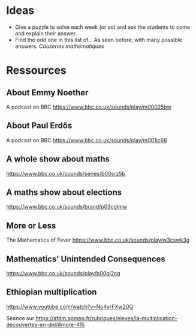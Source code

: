 Ideas
=====

+ Give a puzzle to solve each week (or so) and ask the students to come and
explain their answer. 
+ Find the odd one in this list of... As seen before; with many possible
  answers. *Causeries mathématiques*


Ressources
==========

About Emmy Noether
------------------

A podcast on BBC
https://www.bbc.co.uk/sounds/play/m00025bw

About Paul Erdős
----------------

A podcast on BBC
https://www.bbc.co.uk/sounds/play/m001jc68

A whole show about maths
------------------------

https://www.bbc.co.uk/sounds/series/b00srz5b

A maths show about elections
----------------------------

https://www.bbc.co.uk/sounds/brand/p03cglmw

More or Less
------------

The Mathematics of Fever
https://www.bbc.co.uk/sounds/play/w3cswk3g

Mathematics' Unintended Consequences
------------------------------------

https://www.bbc.co.uk/sounds/play/b00qj2nq

Ethiopian multiplication
------------------------

https://www.youtube.com/watch?v=Nc4yrFXw20Q

Séance sur https://afdm.apmep.fr/rubriques/eleves/la-multiplication-decouvertes-en-dnl/#more-415
